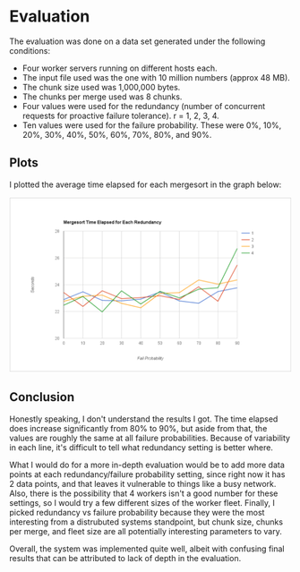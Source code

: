 # Evaluation

The evaluation was done on a data set generated under the following
conditions:

- Four worker servers running on different hosts each.
- The input file used was the one with 10 million numbers (approx 48 MB).
- The chunk size used was 1,000,000 bytes.
- The chunks per merge used was 8 chunks.
- Four values were used for the redundancy (number of concurrent requests for
  proactive failure tolerance). r = 1, 2, 3, 4.
- Ten values were used for the failure probability. These were 0%, 10%, 20%,
  30%, 40%, 50%, 60%, 70%, 80%, and 90%.

## Plots

I plotted the average time elapsed for each mergesort in the graph below:

![Average mergesort time elapsed](mergesort_time.png)


## Conclusion

Honestly speaking, I don't understand the results I got. The time elapsed
does increase significantly from 80% to 90%, but aside from that, the values
are roughly the same at all failure probabilities. Because of variability
in each line, it's difficult to tell what redundancy setting is better where.

What I would do for a more in-depth evaluation would be to add more data points
at each redundancy/failure probability setting, since right now it has 2 data
points, and that leaves it vulnerable to things like a busy network. Also, there
is the possibility that 4 workers isn't a good number for these settings, so I
would try a few different sizes of the worker fleet. Finally, I picked redundancy
vs failure probability because they were the most interesting from a distrubuted
systems standpoint, but chunk size, chunks per merge, and fleet size are all
potentially interesting parameters to vary.

Overall, the system was implemented quite well, albeit with confusing final results
that can be attributed to lack of depth in the evaluation.
